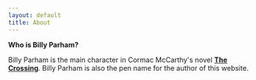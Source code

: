 ```yaml
---
layout: default
title: About
---
```


**Who is Billy Parham?**

Billy Parham is the main character in Cormac McCarthy's novel **[The Crossing](<https://en.wikipedia.org/wiki/The_Crossing_(McCarthy_novel)>)**.
Billy Parham is also the pen name for the author of this website.
